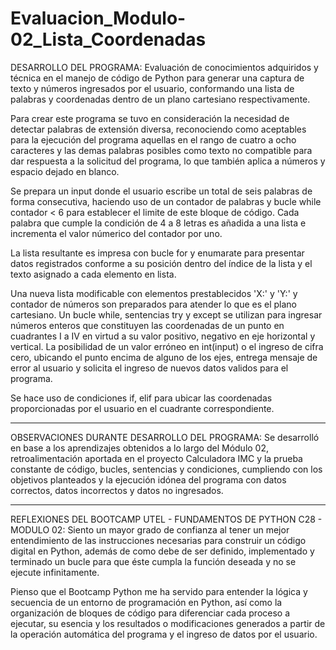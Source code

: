 # Evaluacion_Modulo-02_Lista_Coordenadas

DESARROLLO DEL PROGRAMA:
Evaluación de conocimientos adquiridos y técnica en el manejo de código de Python para generar una captura de texto y números ingresados por el usuario, conformando una lista de palabras y coordenadas dentro de un plano cartesiano respectivamente.

Para crear este programa se tuvo en consideración la necesidad de detectar palabras de extensión diversa, reconociendo como aceptables para la ejecución del programa aquellas en el rango de cuatro a ocho caracteres y las demas palabras posibles como texto no compatible para dar respuesta a la solicitud del programa, lo que también aplica a números y espacio dejado en blanco.

Se prepara un input donde el usuario escribe un total de seis palabras de forma consecutiva, haciendo uso de un contador de palabras y bucle while contador < 6 para establecer el limite de este bloque de código. Cada palabra que cumple la condición de 4 a 8 letras es añadida a una lista e incrementa el valor númerico del contador por uno.

La lista resultante es impresa con bucle for y enumarate para presentar datos registrados conforme a su posición dentro del índice de la lista y el texto asignado a cada elemento en lista.

Una nueva lista modificable con elementos prestablecidos 'X:' y 'Y:' y contador de números son preparados para atender lo que es el plano cartesiano.
Un bucle while, sentencias try y except se utilizan para ingresar números enteros que constituyen las coordenadas de un punto en cuadrantes I a IV en virtud a su valor positivo, negativo en eje horizontal y vertical. La posibilidad de un valor erróneo en int(input) o el ingreso de cifra cero, ubicando el punto encima de alguno de los ejes, entrega mensaje de error al usuario y solicita el ingreso de nuevos datos validos para el programa.

Se hace uso de condiciones if, elif para ubicar las coordenadas proporcionadas por el usuario en el cuadrante correspondiente.

---------------------

OBSERVACIONES DURANTE DESARROLLO DEL PROGRAMA:
Se desarrolló en base a los aprendizajes obtenidos a lo largo del Módulo 02, retroalimentación aportada en el proyecto Calculadora IMC y la prueba constante de código, bucles, sentencias y condiciones, cumpliendo con los objetivos planteados y la ejecución idónea del programa con datos correctos, datos incorrectos y datos no ingresados.

---------------------

REFLEXIONES DEL BOOTCAMP UTEL - FUNDAMENTOS DE PYTHON C28 - MODULO 02: Siento un mayor grado de confianza al tener un mejor entendimiento de las instrucciones necesarias para construir un código digital en Python, además de como debe de ser definido, implementado y terminado un bucle para que éste cumpla la función deseada y no se ejecute infinitamente.

Pienso que el Bootcamp Python me ha servido para entender la lógica y secuencia de un entorno de programación en Python, así como la organización de bloques de código para diferenciar cada proceso a ejecutar, su esencia y los resultados o modificaciones generados a partir de la operación automática del programa y el ingreso de datos por el usuario.
